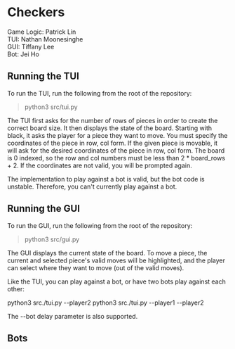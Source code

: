 # Checkers  
Game Logic: Patrick Lin  
TUI:  Nathan Moonesinghe  
GUI: Tiffany Lee  
Bot: Jei Ho

## Running the TUI  
To run the TUI, run the following from the root of the repository:

> python3 src/tui.py

The TUI first asks for the number of rows of pieces in order to create the 
correct board size. It then displays the state of the board. Starting with 
black, it asks the player for a piece they want to move. You must specify the
coordinates of the piece in row, col form. If the given piece is movable, 
it will ask for the desired coordinates of the piece in row, col form. 
The board is 0 indexed, so the row and col numbers must be less than 
2 * board_rows + 2. If the coordinates are not valid, you will be prompted
again.

The implementation to play against a bot is valid, but the bot code is unstable.
Therefore, you can't currently play against a bot. 
## Running the GUI  
To run the GUI, run the following from the root of the repository:

> python3 src/gui.py

The GUI displays the current state of the board. To move a piece, the current and selected piece's valid moves will be highlighted, and the player can select where they want to move (out of the valid moves).

Like the TUI, you can play against a bot, or have two bots play against each other:

python3 src./tui.py --player2 <bot>
python3 src./tui.py --player1 <bot> --player2 <bot>

The --bot delay <seconds> parameter is also supported.

## Bots  
